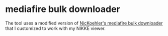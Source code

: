 # mediafire bulk downloader

The tool uses a modified version of [NicKoehler's mediafire bulk downloader](https://github.com/NicKoehler/mediafire_bulk_downloader) that I customized to work with my NIKKE viewer.


